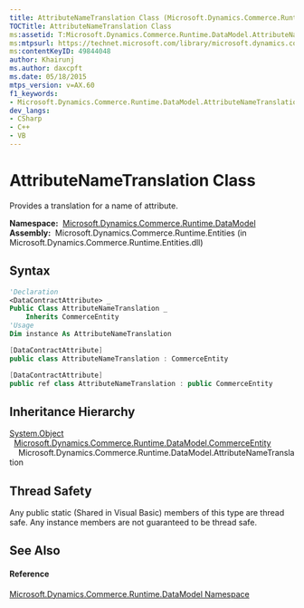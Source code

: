 ```yaml
---
title: AttributeNameTranslation Class (Microsoft.Dynamics.Commerce.Runtime.DataModel)
TOCTitle: AttributeNameTranslation Class
ms:assetid: T:Microsoft.Dynamics.Commerce.Runtime.DataModel.AttributeNameTranslation
ms:mtpsurl: https://technet.microsoft.com/library/microsoft.dynamics.commerce.runtime.datamodel.attributenametranslation(v=AX.60)
ms:contentKeyID: 49844048
author: Khairunj
ms.author: daxcpft
ms.date: 05/18/2015
mtps_version: v=AX.60
f1_keywords:
- Microsoft.Dynamics.Commerce.Runtime.DataModel.AttributeNameTranslation
dev_langs:
- CSharp
- C++
- VB
---
```


# AttributeNameTranslation Class

Provides a translation for a name of attribute.

**Namespace:**  [Microsoft.Dynamics.Commerce.Runtime.DataModel](microsoft-dynamics-commerce-runtime-datamodel-namespace.md)  
**Assembly:**  Microsoft.Dynamics.Commerce.Runtime.Entities (in Microsoft.Dynamics.Commerce.Runtime.Entities.dll)

## Syntax

``` vb
'Declaration
<DataContractAttribute> _
Public Class AttributeNameTranslation _
    Inherits CommerceEntity
'Usage
Dim instance As AttributeNameTranslation
```

``` csharp
[DataContractAttribute]
public class AttributeNameTranslation : CommerceEntity
```

``` c++
[DataContractAttribute]
public ref class AttributeNameTranslation : public CommerceEntity
```

## Inheritance Hierarchy

[System.Object](https://technet.microsoft.com/library/e5kfa45b\(v=ax.60\))  
  [Microsoft.Dynamics.Commerce.Runtime.DataModel.CommerceEntity](commerceentity-class-microsoft-dynamics-commerce-runtime-datamodel.md)  
    Microsoft.Dynamics.Commerce.Runtime.DataModel.AttributeNameTranslation  

## Thread Safety

Any public static (Shared in Visual Basic) members of this type are thread safe. Any instance members are not guaranteed to be thread safe.

## See Also

#### Reference

[Microsoft.Dynamics.Commerce.Runtime.DataModel Namespace](microsoft-dynamics-commerce-runtime-datamodel-namespace.md)

